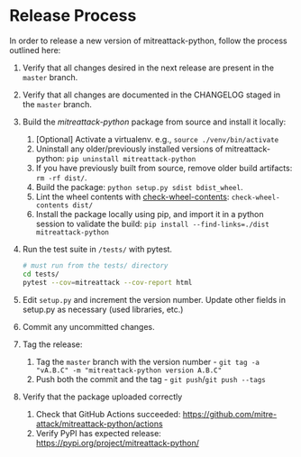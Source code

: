 # Release Process

In order to release a new version of mitreattack-python, follow the process outlined here:

1. Verify that all changes desired in the next release are present in the `master` branch.
2. Verify that all changes are documented in the CHANGELOG staged in the `master` branch.
3. Build the _mitreattack-python_ package from source and install it locally:
   1. [Optional] Activate a virtualenv. e.g., `source ./venv/bin/activate`
   2. Uninstall any older/previously installed versions of mitreattack-python: `pip uninstall mitreattack-python`
   3. If you have previously built from source, remove older build artifacts: `rm -rf dist/`. 
   4. Build the package: `python setup.py sdist bdist_wheel`.
   5. Lint the wheel contents with [check-wheel-contents](https://github.com/jwodder/check-wheel-contents): `check-wheel-contents dist/`
   6. Install the package locally using pip, and import it in a python session to validate the build: `pip install --find-links=./dist mitreattack-python`

4. Run the test suite in `/tests/` with pytest.

   ```bash
   # must run from the tests/ directory
   cd tests/
   pytest --cov=mitreattack --cov-report html
   ```

5. Edit `setup.py` and increment the version number.
   Update other fields in setup.py as necessary (used libraries, etc.)
6. Commit any uncommitted changes.
7. Tag the release:
   1. Tag the `master` branch with the version number - `git tag -a "vA.B.C" -m "mitreattack-python version A.B.C"`
   2. Push both the commit and the tag - `git push`/`git push --tags`
8. Verify that the package uploaded correctly
   1. Check that GitHub Actions succeeded: <https://github.com/mitre-attack/mitreattack-python/actions>
   2. Verify PyPI has expected release: <https://pypi.org/project/mitreattack-python/>
